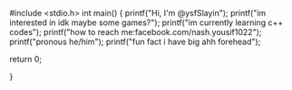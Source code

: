 #include <stdio.h>
int main()
{
printf("Hi, I'm @ysfSlayin");
printf("im interested in idk maybe some games?");
printf("im currently learning c++ codes");
printf("how to reach me:facebook.com/nash.yousif1022");
printf("pronous he/him");
printf("fun fact i have big ahh forehead");

return 0;

}
